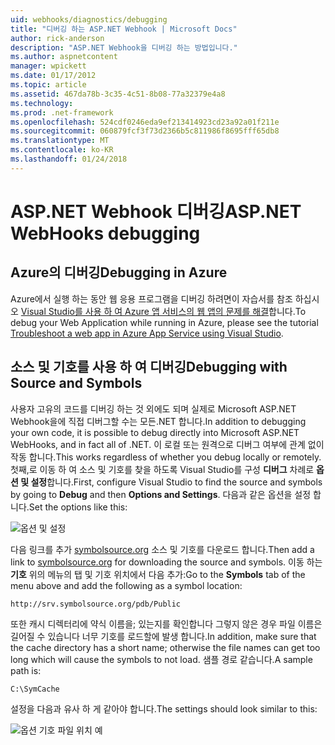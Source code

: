 ```yaml
---
uid: webhooks/diagnostics/debugging
title: "디버깅 하는 ASP.NET Webhook | Microsoft Docs"
author: rick-anderson
description: "ASP.NET Webhook을 디버깅 하는 방법입니다."
ms.author: aspnetcontent
manager: wpickett
ms.date: 01/17/2012
ms.topic: article
ms.assetid: 467da78b-3c35-4c51-8b08-77a32379e4a8
ms.technology: 
ms.prod: .net-framework
ms.openlocfilehash: 524cdf0246eda9ef213414923cd23a92a01f211e
ms.sourcegitcommit: 060879fcf3f73d2366b5c811986f8695fff65db8
ms.translationtype: MT
ms.contentlocale: ko-KR
ms.lasthandoff: 01/24/2018
---
```

# <a name="aspnet-webhooks-debugging"></a><span data-ttu-id="138f5-103">ASP.NET Webhook 디버깅</span><span class="sxs-lookup"><span data-stu-id="138f5-103">ASP.NET WebHooks debugging</span></span>  

## <a name="debugging-in-azure"></a><span data-ttu-id="138f5-104">Azure의 디버깅</span><span class="sxs-lookup"><span data-stu-id="138f5-104">Debugging in Azure</span></span>

<span data-ttu-id="138f5-105">Azure에서 실행 하는 동안 웹 응용 프로그램을 디버깅 하려면이 자습서를 참조 하십시오 [Visual Studio를 사용 하 여 Azure 앱 서비스의 웹 앱의 문제를 해결](https://azure.microsoft.com/documentation/articles/web-sites-dotnet-troubleshoot-visual-studio/#webserverlogs)합니다.</span><span class="sxs-lookup"><span data-stu-id="138f5-105">To debug your Web Application while running in Azure, please see the tutorial [Troubleshoot a web app in Azure App Service using Visual Studio](https://azure.microsoft.com/documentation/articles/web-sites-dotnet-troubleshoot-visual-studio/#webserverlogs).</span></span>

## <a name="debugging-with-source-and-symbols"></a><span data-ttu-id="138f5-106">소스 및 기호를 사용 하 여 디버깅</span><span class="sxs-lookup"><span data-stu-id="138f5-106">Debugging with Source and Symbols</span></span>

<span data-ttu-id="138f5-107">사용자 고유의 코드를 디버깅 하는 것 외에도 되며 실제로 Microsoft ASP.NET Webhook을에 직접 디버그할 수는 모든.NET 합니다.</span><span class="sxs-lookup"><span data-stu-id="138f5-107">In addition to debugging your own code, it is possible to debug directly into Microsoft ASP.NET WebHooks, and in fact all of .NET.</span></span> <span data-ttu-id="138f5-108">이 로컬 또는 원격으로 디버그 여부에 관계 없이 작동 합니다.</span><span class="sxs-lookup"><span data-stu-id="138f5-108">This works regardless of whether you debug locally or remotely.</span></span> <span data-ttu-id="138f5-109">첫째,로 이동 하 여 소스 및 기호를 찾을 하도록 Visual Studio를 구성 **디버그** 차례로 **옵션 및 설정**합니다.</span><span class="sxs-lookup"><span data-stu-id="138f5-109">First, configure Visual Studio to find the source and symbols by going to **Debug** and then **Options and Settings**.</span></span> <span data-ttu-id="138f5-110">다음과 같은 옵션을 설정 합니다.</span><span class="sxs-lookup"><span data-stu-id="138f5-110">Set the options like this:</span></span>

![옵션 및 설정](_static/SourceSymbols.png)

<span data-ttu-id="138f5-112">다음 링크를 추가 [symbolsource.org](http://symbolsource.org) 소스 및 기호를 다운로드 합니다.</span><span class="sxs-lookup"><span data-stu-id="138f5-112">Then add a link to [symbolsource.org](http://symbolsource.org) for downloading the source and symbols.</span></span> <span data-ttu-id="138f5-113">이동 하는 **기호** 위의 메뉴의 탭 및 기호 위치에서 다음 추가:</span><span class="sxs-lookup"><span data-stu-id="138f5-113">Go to the **Symbols** tab of the menu above and add the following as a symbol location:</span></span>

```
http://srv.symbolsource.org/pdb/Public
```

<span data-ttu-id="138f5-114">또한 캐시 디렉터리에 약식 이름을; 있는지를 확인합니다 그렇지 않은 경우 파일 이름은 길어질 수 있습니다 너무 기호를 로드할에 발생 합니다.</span><span class="sxs-lookup"><span data-stu-id="138f5-114">In addition, make sure that the cache directory has a short name; otherwise the file names can get too long which will cause the symbols to not load.</span></span> <span data-ttu-id="138f5-115">샘플 경로 같습니다.</span><span class="sxs-lookup"><span data-stu-id="138f5-115">A sample path is:</span></span>

```
C:\SymCache
```

<span data-ttu-id="138f5-116">설정을 다음과 유사 하 게 같아야 합니다.</span><span class="sxs-lookup"><span data-stu-id="138f5-116">The settings should look similar to this:</span></span>

![옵션 기호 파일 위치 예](_static/SymSource.png)
